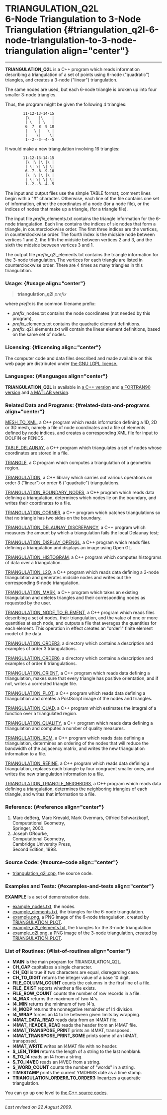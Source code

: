 TRIANGULATION\_Q2L\
6-Node Triangulation to 3-Node Triangulation {#triangulation_q2l-6-node-triangulation-to-3-node-triangulation align="center"}
============================================

------------------------------------------------------------------------

**TRIANGULATION\_Q2L** is a C++ program which reads information
describing a triangulation of a set of points using 6-node ("quadratic")
triangles, and creates a 3-node ("linear") triangulation.

The same nodes are used, but each 6-node triangle is broken up into four
smaller 3-node triangles.

Thus, the program might be given the following 4 triangles:

            11-12-13-14-15
             |\    |\    |
             | \   | \   |
             6  7  8  9 10
             |   \ |   \ |
             |    \|    \|
             1--2--3--4--5
          

It would make a new triangulation involving 16 triangles:

            11-12-13-14-15
             |\ |\ |\ |\ |
             | \| \| \| \|
             6--7--8--9-10
             |\ |\ |\ |\ |
             | \| \| \| \|
             1--2--3--4--5
          

The input and output files use the simple TABLE format; comment lines
begin with a "\#" character. Otherwise, each line of the file contains
one set of information, either the coordinates of a node (for a node
file), or the indices of nodes that make up a triangle, (for a triangle
file).

The input file *prefix*\_elements.txt contains the triangle information
for the 6-node triangulation. Each line contains the indices of six
nodes that form a triangle, in counterclockwise order. The first three
indices are the vertices, in counterclockwise order. The fourth index is
the midside node between vertices 1 and 2, the fifth the midside between
vertices 2 and 3, and the sixth the midside between vertices 3 and 1.

The output file *prefix*\_q2l\_elements.txt contains the triangle
information for the 3-node triangulation. The vertices for each triangle
are listed in counterclockwise order. There are 4 times as many
triangles in this triangulation.

### Usage: {#usage align="center"}

> **triangulation\_q2l** *prefix*

where *prefix* is the common filename prefix:

-   *prefix*\_nodes.txt contains the node coordinates (not needed by
    this program),
-   *prefix*\_elements.txt contains the quadratic element definitions.
-   *prefix*\_q2l\_elements.txt will contain the linear element
    definitions, based on the same set of nodes.

### Licensing: {#licensing align="center"}

The computer code and data files described and made available on this
web page are distributed under [the GNU LGPL
license.](../../txt/gnu_lgpl.txt)

### Languages: {#languages align="center"}

**TRIANGULATION\_Q2L** is available in [a C++
version](../../master/triangulation_q2l/triangulation_q2l.md) and [a
FORTRAN90 version](../../f_src/triangulation_q2l/triangulation_q2l.md)
and [a MATLAB
version](../../m_src/triangulation_q2l/triangulation_q2l.md).

### Related Data and Programs: {#related-data-and-programs align="center"}

[MESH\_TO\_XML](../../master/mesh_to_xml/mesh_to_xml.md), a C++
program which reads information defining a 1D, 2D or 3D mesh, namely a
file of node coordinates and a file of elements defined by node indices,
and creates a corresponding XML file for input to DOLFIN or FENICS.

[TABLE\_DELAUNAY](../../master/table_delaunay/table_delaunay.md), a
C++ program which triangulates a set of nodes whose coordinates are
stored in a file.

[TRIANGLE](../../c_src/triangle/triangle.md), a C program which
computes a triangulation of a geometric region.

[TRIANGULATION](../../master/triangulation/triangulation.md), a C++
library which carries out various operations on order 3 ("linear") or
order 6 ("quadratic") triangulations.

[TRIANGULATION\_BOUNDARY\_NODES](../../master/triangulation_boundary_nodes/triangulation_boundary_nodes.md),
a C++ program which reads data defining a triangulation, determines
which nodes lie on the boundary, and writes their coordinates to a file.

[TRIANGULATION\_CORNER](../../master/triangulation_corner/triangulation_corner.md),
a C++ program which patches triangulations so that no triangle has two
sides on the boundary.

[TRIANGULATION\_DELAUNAY\_DISCREPANCY](../../master/triangulation_delaunay_discrepancy/triangulation_delaunay_discrepancy.md),
a C++ program which measures the amount by which a triangulation fails
the local Delaunay test;

[TRIANGULATION\_DISPLAY\_OPENGL](../../master/triangulation_display_opengl/triangulation_display_opengl.md),
a C++ program which reads files defining a triangulation and displays an
image using Open GL.

[TRIANGULATION\_HISTOGRAM](../../master/triangulation_histogram/triangulation_histogram.md),
a C++ program which computes histograms of data over a triangulation.

[TRIANGULATION\_L2Q](../../master/triangulation_l2q/triangulation_l2q.md),
a C++ program which reads data defining a 3-node triangulation and
generates midside nodes and writes out the corresponding 6-node
triangulation.

[TRIANGULATION\_MASK](../../master/triangulation_mask/triangulation_mask.md),
a C++ program which takes an existing triangulation and deletes
triangles and their corresponding nodes as requested by the user.

[TRIANGULATION\_NODE\_TO\_ELEMENT](../../master/triangulation_node_to_element/triangulation_node_to_element.md),
a C++ program which reads files describing a set of nodes, their
triangulation, and the value of one or more quantities at each node, and
outputs a file that averages the quantities for each element. This
operation in effect creates an "order1" finite element model of the
data.

[TRIANGULATION\_ORDER3](../../data/triangulation_order3/triangulation_order3.md),
a directory which contains a description and examples of order 3
triangulations.

[TRIANGULATION\_ORDER6](../../data/triangulation_order6/triangulation_order6.md),
a directory which contains a description and examples of order 6
triangulations.

[TRIANGULATION\_ORIENT](../../master/triangulation_orient/triangulation_orient.md),
a C++ program which reads data defining a triangulation, makes sure that
every triangle has positive orientation, and if not, writes a corrected
triangle file.

[TRIANGULATION\_PLOT](../../master/triangulation_plot/triangulation_plot.md),
a C++ program which reads data defining a triangulation and creates a
PostScript image of the nodes and triangles.

[TRIANGULATION\_QUAD](../../master/triangulation_quad/triangulation_quad.md),
a C++ program which estimates the integral of a function over a
triangulated region.

[TRIANGULATION\_QUALITY](../../master/triangulation_quality/triangulation_quality.md),
a C++ program which reads data defining a triangulation and computes a
number of quality measures.

[TRIANGULATION\_RCM](../../master/triangulation_rcm/triangulation_rcm.md),
a C++ program which reads data defining a triangulation, determines an
ordering of the nodes that will reduce the bandwidth of the adjacency
matrix, and writes the new triangulation information to a file.

[TRIANGULATION\_REFINE](../../master/triangulation_refine/triangulation_refine.md),
a C++ program which reads data defining a triangulation, replaces each
triangle by four congruent smaller ones, and writes the new
triangulation information to a file.

[TRIANGULATION\_TRIANGLE\_NEIGHBORS](../../master/triangulation_triangle_neighbors/triangulation_triangle_neighbors.md),
a C++ program which reads data defining a triangulation, determines the
neighboring triangles of each triangle, and writes that information to a
file.

### Reference: {#reference align="center"}

1.  Marc deBerg, Marc Krevald, Mark Overmars, Otfried Schwarzkopf,\
    Computational Geometry,\
    Springer, 2000.
2.  Joseph ORourke,\
    Computational Geometry,\
    Cambridge University Press,\
    Second Edition, 1998.

### Source Code: {#source-code align="center"}

-   [triangulation\_q2l.cpp](triangulation_q2l.cpp), the source code.

### Examples and Tests: {#examples-and-tests align="center"}

**EXAMPLE** is a set of demonstration data.

-   [example\_nodes.txt](example_nodes.txt), the nodes.
-   [example\_elements.txt](example_elements.txt), the triangles for the
    6-node triangulation.
-   [example.png](example.png), a PNG image of the 6-node triangulation,
    created by
    [TRIANGULATION\_PLOT](../triangulation_plot/triangulation_plot.md).
-   [example\_q2l\_elements.txt](example_q2l_elements.txt), the
    triangles for the 3-node triangulation.
-   [example\_q2l.png](example_q2l.png), a
    [PNG](../../data/png/png.md) image of the 3-node triangulation,
    created by
    [TRIANGULATION\_PLOT](../triangulation_plot/triangulation_plot.md).

### List of Routines: {#list-of-routines align="center"}

-   **MAIN** is the main program for TRIANGULATION\_Q2L.
-   **CH\_CAP** capitalizes a single character.
-   **CH\_EQI** is true if two characters are equal, disregarding case.
-   **CH\_TO\_DIGIT** returns the integer value of a base 10 digit.
-   **FILE\_COLUMN\_COUNT** counts the columns in the first line of a
    file.
-   **FILE\_EXIST** reports whether a file exists.
-   **FILE\_ROW\_COUNT** counts the number of row records in a file.
-   **I4\_MAX** returns the maximum of two I4's.
-   **I4\_MIN** returns the minimum of two I4's.
-   **I4\_MODP** returns the nonnegative remainder of I4 division.
-   **I4\_WRAP** forces an I4 to lie between given limits by wrapping.
-   **I4MAT\_DATA\_READ** reads data from an I4MAT file.
-   **I4MAT\_HEADER\_READ** reads the header from an I4MAT file.
-   **I4MAT\_TRANSPOSE\_PRINT** prints an I4MAT, transposed.
-   **I4MAT\_TRANSPOSE\_PRINT\_SOME** prints some of an I4MAT,
    transposed.
-   **I4MAT\_WRITE** writes an I4MAT file with no header.
-   **S\_LEN\_TRIM** returns the length of a string to the last
    nonblank.
-   **S\_TO\_I4** reads an I4 from a string.
-   **S\_TO\_I4VEC** reads an I4VEC from a string.
-   **S\_WORD\_COUNT** counts the number of "words" in a string.
-   **TIMESTAMP** prints the current YMDHMS date as a time stamp.
-   **TRIANGULATION\_ORDER6\_TO\_ORDER3** linearizes a quadratic
    triangulation.

You can go up one level to [the C++ source codes](../cpp_src.md).

------------------------------------------------------------------------

*Last revised on 22 August 2009.*
